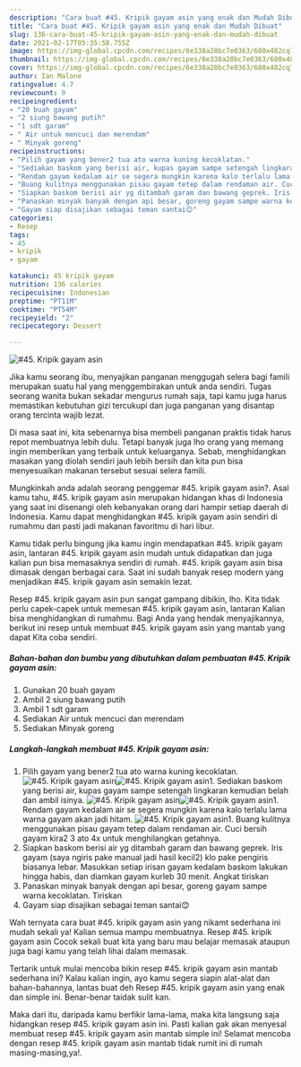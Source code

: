 ```yaml
---
description: "Cara buat #45. Kripik gayam asin yang enak dan Mudah Dibuat"
title: "Cara buat #45. Kripik gayam asin yang enak dan Mudah Dibuat"
slug: 136-cara-buat-45-kripik-gayam-asin-yang-enak-dan-mudah-dibuat
date: 2021-02-17T05:35:58.755Z
image: https://img-global.cpcdn.com/recipes/6e338a28bc7e0363/680x482cq70/45-kripik-gayam-asin-foto-resep-utama.jpg
thumbnail: https://img-global.cpcdn.com/recipes/6e338a28bc7e0363/680x482cq70/45-kripik-gayam-asin-foto-resep-utama.jpg
cover: https://img-global.cpcdn.com/recipes/6e338a28bc7e0363/680x482cq70/45-kripik-gayam-asin-foto-resep-utama.jpg
author: Ian Malone
ratingvalue: 4.7
reviewcount: 9
recipeingredient:
- "20 buah gayam"
- "2 siung bawang putih"
- "1 sdt garam"
- " Air untuk mencuci dan merendam"
- " Minyak goreng"
recipeinstructions:
- "Pilih gayam yang bener2 tua ato warna kuning kecoklatan."
- "Sediakan baskom yang berisi air, kupas gayam sampe setengah lingkaran kemudian belah dan ambil isinya."
- "Rendam gayam kedalam air se segera mungkin karena kalo terlalu lama warna gayam akan jadi hitam."
- "Buang kulitnya menggunakan pisau gayam tetep dalam rendaman air. Cuci bersih gayam kira2 3 ato 4x untuk menghilangkan getahnya."
- "Siapkan baskom berisi air yg ditambah garam dan bawang geprek. Iris gayam (saya ngiris pake manual jadi hasil kecil2) klo pake pengiris biasanya lebar. Masukkan setiap irisan gayam kedalam baskom lakukan hingga habis, dan diamkan gayam kurleb 30 menit. Angkat tiriskan"
- "Panaskan minyak banyak dengan api besar, goreng gayam sampe warna kecoklatan. Tiriskan"
- "Gayam siap disajikan sebagai teman santai😊"
categories:
- Resep
tags:
- 45
- kripik
- gayam

katakunci: 45 kripik gayam 
nutrition: 136 calories
recipecuisine: Indonesian
preptime: "PT11M"
cooktime: "PT54M"
recipeyield: "2"
recipecategory: Dessert

---
```



![#45. Kripik gayam asin](https://img-global.cpcdn.com/recipes/6e338a28bc7e0363/680x482cq70/45-kripik-gayam-asin-foto-resep-utama.jpg)

Jika kamu seorang ibu, menyajikan panganan menggugah selera bagi famili merupakan suatu hal yang menggembirakan untuk anda sendiri. Tugas seorang  wanita bukan sekadar mengurus rumah saja, tapi kamu juga harus memastikan kebutuhan gizi tercukupi dan juga panganan yang disantap orang tercinta wajib lezat.

Di masa  saat ini, kita sebenarnya bisa membeli panganan praktis tidak harus repot membuatnya lebih dulu. Tetapi banyak juga lho orang yang memang ingin memberikan yang terbaik untuk keluarganya. Sebab, menghidangkan masakan yang diolah sendiri jauh lebih bersih dan kita pun bisa menyesuaikan makanan tersebut sesuai selera famili. 



Mungkinkah anda adalah seorang penggemar #45. kripik gayam asin?. Asal kamu tahu, #45. kripik gayam asin merupakan hidangan khas di Indonesia yang saat ini disenangi oleh kebanyakan orang dari hampir setiap daerah di Indonesia. Kamu dapat menghidangkan #45. kripik gayam asin sendiri di rumahmu dan pasti jadi makanan favoritmu di hari libur.

Kamu tidak perlu bingung jika kamu ingin mendapatkan #45. kripik gayam asin, lantaran #45. kripik gayam asin mudah untuk didapatkan dan juga kalian pun bisa memasaknya sendiri di rumah. #45. kripik gayam asin bisa dimasak dengan berbagai cara. Saat ini sudah banyak resep modern yang menjadikan #45. kripik gayam asin semakin lezat.

Resep #45. kripik gayam asin pun sangat gampang dibikin, lho. Kita tidak perlu capek-capek untuk memesan #45. kripik gayam asin, lantaran Kalian bisa menghidangkan di rumahmu. Bagi Anda yang hendak menyajikannya, berikut ini resep untuk membuat #45. kripik gayam asin yang mantab yang dapat Kita coba sendiri.

<!--inarticleads1-->

##### Bahan-bahan dan bumbu yang dibutuhkan dalam pembuatan #45. Kripik gayam asin:

1. Gunakan 20 buah gayam
1. Ambil 2 siung bawang putih
1. Ambil 1 sdt garam
1. Sediakan  Air untuk mencuci dan merendam
1. Sediakan  Minyak goreng




<!--inarticleads2-->

##### Langkah-langkah membuat #45. Kripik gayam asin:

1. Pilih gayam yang bener2 tua ato warna kuning kecoklatan.
<img src="https://img-global.cpcdn.com/steps/bb4b91b097d1f211/160x128cq70/45-kripik-gayam-asin-langkah-memasak-1-foto.jpg" alt="#45. Kripik gayam asin"><img src="https://img-global.cpcdn.com/steps/ce128f01a5c31f59/160x128cq70/45-kripik-gayam-asin-langkah-memasak-1-foto.jpg" alt="#45. Kripik gayam asin">1. Sediakan baskom yang berisi air, kupas gayam sampe setengah lingkaran kemudian belah dan ambil isinya.
<img src="https://img-global.cpcdn.com/steps/56b4f934f64b1877/160x128cq70/45-kripik-gayam-asin-langkah-memasak-2-foto.jpg" alt="#45. Kripik gayam asin"><img src="https://img-global.cpcdn.com/steps/662ec6d60ed7792c/160x128cq70/45-kripik-gayam-asin-langkah-memasak-2-foto.jpg" alt="#45. Kripik gayam asin">1. Rendam gayam kedalam air se segera mungkin karena kalo terlalu lama warna gayam akan jadi hitam.
<img src="https://img-global.cpcdn.com/steps/29d8a7062fc9d7ce/160x128cq70/45-kripik-gayam-asin-langkah-memasak-3-foto.jpg" alt="#45. Kripik gayam asin">1. Buang kulitnya menggunakan pisau gayam tetep dalam rendaman air. Cuci bersih gayam kira2 3 ato 4x untuk menghilangkan getahnya.
1. Siapkan baskom berisi air yg ditambah garam dan bawang geprek. Iris gayam (saya ngiris pake manual jadi hasil kecil2) klo pake pengiris biasanya lebar. Masukkan setiap irisan gayam kedalam baskom lakukan hingga habis, dan diamkan gayam kurleb 30 menit. Angkat tiriskan
1. Panaskan minyak banyak dengan api besar, goreng gayam sampe warna kecoklatan. Tiriskan
1. Gayam siap disajikan sebagai teman santai😊




Wah ternyata cara buat #45. kripik gayam asin yang nikamt sederhana ini mudah sekali ya! Kalian semua mampu membuatnya. Resep #45. kripik gayam asin Cocok sekali buat kita yang baru mau belajar memasak ataupun juga bagi kamu yang telah lihai dalam memasak.

Tertarik untuk mulai mencoba bikin resep #45. kripik gayam asin mantab sederhana ini? Kalau kalian ingin, ayo kamu segera siapin alat-alat dan bahan-bahannya, lantas buat deh Resep #45. kripik gayam asin yang enak dan simple ini. Benar-benar taidak sulit kan. 

Maka dari itu, daripada kamu berfikir lama-lama, maka kita langsung saja hidangkan resep #45. kripik gayam asin ini. Pasti kalian gak akan menyesal membuat resep #45. kripik gayam asin mantab simple ini! Selamat mencoba dengan resep #45. kripik gayam asin mantab tidak rumit ini di rumah masing-masing,ya!.

